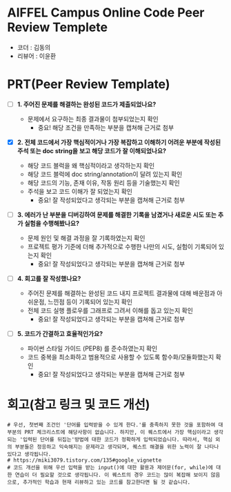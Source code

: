 # AIFFEL Campus Online Code Peer Review Templete
- 코더 : 김동의
- 리뷰어 : 이윤환


# PRT(Peer Review Template)
- [ ]  **1. 주어진 문제를 해결하는 완성된 코드가 제출되었나요?**
    - 문제에서 요구하는 최종 결과물이 첨부되었는지 확인
        - 중요! 해당 조건을 만족하는 부분을 캡쳐해 근거로 첨부
    
- [x]  **2. 전체 코드에서 가장 핵심적이거나 가장 복잡하고 이해하기 어려운 부분에 작성된 
  주석 또는 doc string을 보고 해당 코드가 잘 이해되었나요?**
    - 해당 코드 블럭을 왜 핵심적이라고 생각하는지 확인
    - 해당 코드 블럭에 doc string/annotation이 달려 있는지 확인
    - 해당 코드의 기능, 존재 이유, 작동 원리 등을 기술했는지 확인
    - 주석을 보고 코드 이해가 잘 되었는지 확인
        - 중요! 잘 작성되었다고 생각되는 부분을 캡쳐해 근거로 첨부
  
- [ ]  **3. 에러가 난 부분을 디버깅하여 문제를 해결한 기록을 남겼거나
  새로운 시도 또는 추가 실험을 수행해봤나요?**
    - 문제 원인 및 해결 과정을 잘 기록하였는지 확인
    - 프로젝트 평가 기준에 더해 추가적으로 수행한 나만의 시도, 
      실험이 기록되어 있는지 확인
        - 중요! 잘 작성되었다고 생각되는 부분을 캡쳐해 근거로 첨부
  
- [ ]  **4. 회고를 잘 작성했나요?**
    - 주어진 문제를 해결하는 완성된 코드 내지 프로젝트 결과물에 대해
    배운점과 아쉬운점, 느낀점 등이 기록되어 있는지 확인
    - 전체 코드 실행 플로우를 그래프로 그려서 이해를 돕고 있는지 확인
        - 중요! 잘 작성되었다고 생각되는 부분을 캡쳐해 근거로 첨부
    
- [ ]  **5. 코드가 간결하고 효율적인가요?**
    - 파이썬 스타일 가이드 (PEP8) 를 준수하였는지 확인
    - 코드 중복을 최소화하고 범용적으로 사용할 수 있도록 함수화/모듈화했는지 확인
        - 중요! 잘 작성되었다고 생각되는 부분을 캡쳐해 근거로 첨부


# 회고(참고 링크 및 코드 개선)
```
# 우선, 첫번째 조건인 '단어를 입력받을 수 있게 한다.'를 충족하지 못한 것을 포함하여 대부분의 PRT 체크리스트에 해당사항이 없습니다. 하지만, 이 퀘스트에서 가장 핵심이라고 생각되는 '입력된 단어를 뒤집는'방법에 대한 코드가 정확하게 입력되었습니다. 따라서, 핵심 외의 부분들은 정응하고 익숙해지는 문제라고 생각되며, 퀘스트 해결을 위한 노력이 잘 나타나 있다고 생각됩니다.
# https://miki3079.tistory.com/135#google_vignette
# 코드 개선을 위해 우선 입력을 받는 input()에 대한 활용과 제어문(for, while)에 대한 연습이 더 필요할 것으로 생각됩니다. 이 퀘스트의 경우 코드는 많이 복잡해 보이지 않음으로, 추가적인 학습과 현재 리뷰하고 있는 코드를 참고한다면 될 것 같습니다. 
```
